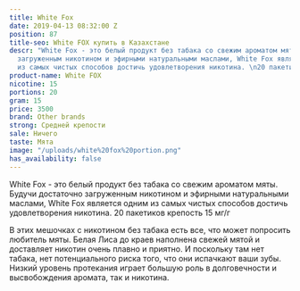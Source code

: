 ```yaml
---
title: White Fox
date: 2019-04-13 08:32:00 Z
position: 87
title-seo: White FOX купить в Казахстане
descr: "White Fox - это белый продукт без табака со свежим ароматом мяты. Будучи достаточно
  загруженным никотином и эфирными натуральными маслами, White Fox является одним
  из самых чистых способов достичь удовлетворения никотина. \n20 пакетиков 15 мг/г"
product-name: White FOX
nicotine: 15
portions: 20
gram: 15
price: 3500
brand: Other brands
strong: Средней крепости
sale: Ничего
taste: Мята
image: "/uploads/white%20fox%20portion.png"
has_availability: false
---
```


White Fox - это белый продукт без табака со свежим ароматом мяты. Будучи достаточно загруженным никотином и эфирными натуральными маслами, White Fox является одним из самых чистых способов достичь удовлетворения никотина. 
20 пакетиков крепость 15 мг/г

В этих мешочках с никотином без табака есть все, что может попросить любитель мяты. Белая Лиса до краев наполнена свежей мятой и доставляет никотин очень плавно и приятно. И поскольку там нет табака, нет потенциального риска того, что они испачкают ваши зубы. Низкий уровень протекания играет большую роль в долговечности и высвобождения аромата, так и никотина.

